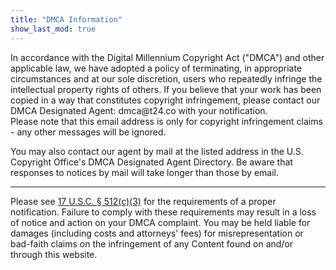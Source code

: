 ```yaml
---
title: "DMCA Information"
show_last_mod: true
---
```


In accordance with the Digital Millennium Copyright Act ("DMCA") and other applicable law, we have adopted a policy of terminating, in appropriate circumstances and at our sole discretion, users who repeatedly infringe the intellectual property rights of others.
If you believe that your work has been copied in a way that constitutes copyright infringement, please contact our DMCA Designated Agent: dmca\@t24.co with your notification.\
Please note that this email address is only for copyright infringement claims - any other messages will be ignored.

You may also contact our agent by mail at the listed address in the U.S. Copyright Office's DMCA Designated Agent Directory.
Be aware that responses to notices by mail will take longer than those by email.

---

Please see [17 U.S.C. § 512(c)(3)](https://www.copyright.gov/title17/92chap5.html#512) for the requirements of a proper notification.
Failure to comply with these requirements may result in a loss of notice and action on your DMCA complaint.
You may be held liable for damages (including costs and attorneys' fees) for misrepresentation or bad-faith claims on the infringement of any Content found on and/or through this website.
